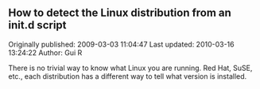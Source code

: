 ## How to detect the Linux distribution from an init.d script

Originally published: 2009-03-03 11:04:47
Last updated: 2010-03-16 13:24:22
Author: Gui R

There is no trivial way to know what Linux you are running. Red Hat, SuSE, etc., each distribution has a different way to tell what version is installed.